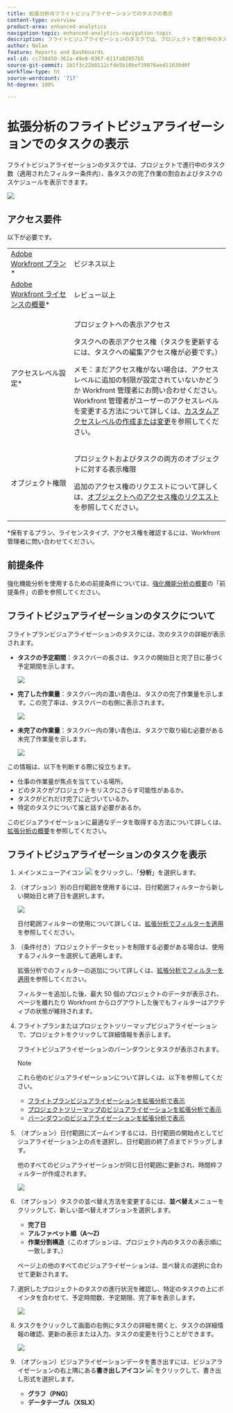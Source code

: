 ```yaml
---
title: 拡張分析のフライトビジュアライゼーションでのタスクの表示
content-type: overview
product-area: enhanced-analytics
navigation-topic: enhanced-analytics-navigation-topic
description: フライトビジュアライゼーションのタスクでは、プロジェクトで進行中のタスク数（適用されたフィルター条件内）、各タスクの完了作業の割合およびタスクのスケジュールを表示できます。
author: Nolan
feature: Reports and Dashboards
exl-id: cc738450-362a-49e8-836f-611fa82057b5
source-git-commit: 1b1f3c22b8112cfde5b10bef39076eed11630d0f
workflow-type: ht
source-wordcount: '717'
ht-degree: 100%

---
```


# 拡張分析のフライトビジュアライゼーションでのタスクの表示

フライトビジュアライゼーションのタスクでは、プロジェクトで進行中のタスク数（適用されたフィルター条件内）、各タスクの完了作業の割合およびタスクのスケジュールを表示できます。

![](assets/tasks-in-flight-possible-replacement-350x104.png)

## アクセス要件

以下が必要です。

<table style="table-layout:auto"> 
 <col> 
 <col> 
 <tbody> 
  <tr> 
   <td role="rowheader"><a href="https://www.workfront.com/plans" target="_blank">Adobe Workfront プラン</a>*</td> 
   <td> <p>ビジネス以上</p> </td> 
  </tr> 
  <tr> 
   <td role="rowheader"><a href="../administration-and-setup/add-users/access-levels-and-object-permissions/wf-licenses.md" class="MCXref xref">Adobe Workfront ライセンスの概要</a>*</td> 
   <td> <p>レビュー以上</p> </td> 
  </tr> 
  <tr> 
   <td role="rowheader">アクセスレベル設定*</td> 
   <td> <p>プロジェクトへの表示アクセス</p> <p>タスクへの表示アクセス権（タスクを更新するには、タスクへの編集アクセス権が必要です。）</p> <p>メモ：まだアクセス権がない場合は、アクセスレベルに追加の制限が設定されていないかどうか Workfront 管理者にお問い合わせください。<br>Workfront 管理者がユーザーのアクセスレベルを変更する方法について詳しくは、<a href="../administration-and-setup/add-users/configure-and-grant-access/create-modify-access-levels.md" class="MCXref xref">カスタムアクセスレベルの作成または変更</a>を参照してください。</p> </td> 
  </tr> 
  <tr> 
   <td role="rowheader">オブジェクト権限</td> 
   <td> <p>プロジェクトおよびタスクの両方のオブジェクトに対する表示権限</p> <p>追加のアクセス権のリクエストについて詳しくは、<a href="../workfront-basics/grant-and-request-access-to-objects/request-access.md" class="MCXref xref">オブジェクトへのアクセス権のリクエスト</a>を参照してください。</p> </td> 
  </tr> 
 </tbody> 
</table>

&#42;保有するプラン、ライセンスタイプ、アクセス権を確認するには、Workfront 管理者に問い合わせてください。

## 前提条件

強化機能分析を使用するための前提条件については、[強化機能分析の概要](../enhanced-analytics/enhanced-analytics-overview.md)の「前提条件」の節を参照してください。

## フライトビジュアライゼーションのタスクについて

フライトプランビジュアライゼーションのタスクには、次のタスクの詳細が表示されます。

* **タスクの予定期間**：タスクバーの長さは、タスクの開始日と完了日に基づく予定期間を示します。

  ![](assets/tasks-in-flight-duration-350x80.png)

* **完了した作業量**：タスクバー内の濃い青色は、タスクの完了作業量を示します。この完了率は、タスクバーの右側に表示されます。

  ![](assets/tasks-in-flight-dark-blue-350x35.png)

* **未完了の作業量**：タスクバー内の薄い青色は、タスクで取り組む必要がある未完了作業量を示します。

  ![](assets/tasks-in-flight-light-blue-350x35.png)

この情報は、以下を判断する際に役立ちます。

* 仕事の作業量が焦点を当てている場所。
* どのタスクがプロジェクトをリスクにさらす可能性があるか。
* タスクがどれだけ完了に近づいているか。
* 特定のタスクについて誰と話す必要があるか。

このビジュアライゼーションに最適なデータを取得する方法について詳しくは、[拡張分析の概要](../enhanced-analytics/enhanced-analytics-overview.md)を参照してください。

## フライトビジュアライゼーションのタスクを表示

1. メインメニューアイコン ![](assets/main-menu-icon-16x12.png) をクリックし、「**分析**」を選択します。
1. （オプション）別の日付範囲を使用するには、日付範囲フィルターから新しい開始日と終了日を選択します。

   ![](assets/filters-select-date-range-350x344.png)

   日付範囲フィルターの使用について詳しくは、[拡張分析でフィルターを適用](../enhanced-analytics/use-enhanced-analytics-filters.md)を参照してください。

1. （条件付き）プロジェクトデータセットを制限する必要がある場合は、使用するフィルターを選択して適用します。

   拡張分析でのフィルターの追加について詳しくは、[拡張分析でフィルターを適用](../enhanced-analytics/use-enhanced-analytics-filters.md)を参照してください。

   フィルターを追加した後、最大 50 個のプロジェクトのデータが表示され、ページを離れたり Workfront からログアウトした後でもフィルターはアクティブの状態が維持されます。

1. フライトプランまたはプロジェクトツリーマップビジュアライゼーションで、プロジェクトをクリックして詳細情報を表示します。

   フライトビジュアライゼーションのバーンダウンとタスクが表示されます。

   >[!NOTE]
   >
   >これら他のビジュアライゼーションについて詳しくは、以下を参照してください。
   >
   >   
   >   
   >   * [フライトプランビジュアライゼーションを拡張分析で表示](../enhanced-analytics/flight-plan-overview.md)
   >   * [プロジェクトツリーマップのビジュアライゼーションを拡張分析で表示](../enhanced-analytics/project-treemap-overview.md)
   >   * [バーンダウンのビジュアライゼーションを拡張分析で表示](../enhanced-analytics/burndown-overview.md)
   >   
   >

1. （オプション）日付範囲にズームインするには、日付範囲の開始点としてビジュアライゼーション上の点を選択し、日付範囲の終了点までドラッグします。

   他のすべてのビジュアライゼーションが同じ日付範囲に更新され、時間枠フィルターが作成されます。

   ![](assets/timeframe-filter-350x220.png)

1. （オプション）タスクの並べ替え方法を変更するには、**並べ替え**&#x200B;メニューをクリックして、新しい並べ替えオプションを選択します。

   * **完了日**
   * **アルファベット順（A～Z)**
   * **作業分割構造**（このオプションは、プロジェクト内のタスクの表示順に一致します。）

   ページ上の他のすべてのビジュアライゼーションは、並べ替えの選択に合わせて更新されます。

1. 選択したプロジェクトのタスクの進行状況を確認し、特定のタスクの上にポインタを合わせて、予定時間数、予定期限、完了率を表示します。

   ![](assets/tasks-in-flight-task-details-350x242.png)

1. タスクをクリックして画面の右側にタスクの詳細を開くと、タスクの詳細情報の確認、更新の表示または入力、タスクの変更を行うことができます。

   ![](assets/task-details-qs-350x675.png)

1. （オプション）ビジュアライゼーションデータを書き出すには、ビジュアライゼーションの右上隅にある&#x200B;**書き出しアイコン** ![](assets/export.png) をクリックして、書き出し形式を選択します。

   * **グラフ（PNG）**
   * **データテーブル（XSLX）**

